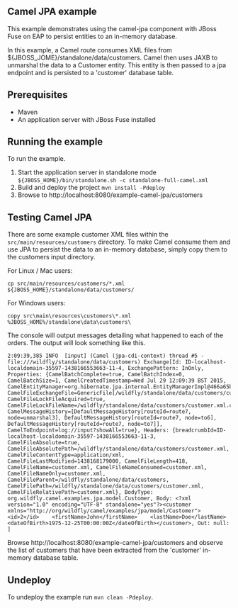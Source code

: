 Camel JPA example
-----------------

This example demonstrates using the camel-jpa component with JBoss Fuse on EAP to persist entities to an in-memory database.

In this example, a Camel route consumes XML files from ${JBOSS_JOME}/standalone/data/customers. Camel then uses JAXB to
unmarshal the data to a Customer entity. This entity is then passed to a jpa endpoint and is persisted to a 'customer' database
table.

Prerequisites
-------------

* Maven
* An application server with JBoss Fuse installed

Running the example
-------------------

To run the example.

1. Start the application server in standalone mode `${JBOSS_HOME}/bin/standalone.sh -c standalone-full-camel.xml`
2. Build and deploy the project `mvn install -Pdeploy`
3. Browse to http://localhost:8080/example-camel-jpa/customers

Testing Camel JPA
-----------------

There are some example customer XML files within the `src/main/resources/customers` directory. To make Camel
consume them and use JPA to persist the data to an in-memory database, simply copy them to the customers input
directory.

For Linux / Mac users:

    cp src/main/resources/customers/*.xml ${JBOSS_HOME}/standalone/data/customers/

For Windows users:

    copy src\main\resources\customers\*.xml %JBOSS_HOME%/standalone\data\customers\

The console will output messages detailing what happened to each of the orders. The output
will look something like this.

```
2:09:39,385 INFO  [input] (Camel (jpa-cdi-context) thread #5 - file:///wildfly/standalone/data/customers) Exchange[Id: ID-localhost-localdomain-35597-1438166553663-11-4, ExchangePattern: InOnly, Properties: {CamelBatchComplete=true, CamelBatchIndex=0, CamelBatchSize=1, CamelCreatedTimestamp=Wed Jul 29 12:09:39 BST 2015, CamelEntityManager=org.hibernate.jpa.internal.EntityManagerImpl@466a65b7, CamelFileExchangeFile=GenericFile[/wildfly/standalone/data/customers/customer.xml], CamelFileLockFileAcquired=true, CamelFileLockFileName=/wildfly/standalone/data/customers/customer.xml.camelLock, CamelMessageHistory=[DefaultMessageHistory[routeId=route7, node=unmarshal3], DefaultMessageHistory[routeId=route7, node=to6], DefaultMessageHistory[routeId=route7, node=to7]], CamelToEndpoint=log://input?showAll=true}, Headers: {breadcrumbId=ID-localhost-localdomain-35597-1438166553663-11-3, CamelFileAbsolute=true, CamelFileAbsolutePath=/wildfly/standalone/data/customers/customer.xml, CamelFileContentType=application/xml, CamelFileLastModified=1438168179000, CamelFileLength=418, CamelFileName=customer.xml, CamelFileNameConsumed=customer.xml, CamelFileNameOnly=customer.xml, CamelFileParent=/wildfly/standalone/data/customers, CamelFilePath=/wildfly/standalone/data/customers/customer.xml, CamelFileRelativePath=customer.xml}, BodyType: org.wildfly.camel.examples.jpa.model.Customer, Body: <?xml version="1.0" encoding="UTF-8" standalone="yes"?><customer xmlns="http://org/wildfly/camel/examples/jpa/model/Customer">    <id>2</id>    <firstName>John</firstName>    <lastName>Doe</lastName>    <dateOfBirth>1975-12-25T00:00:00Z</dateOfBirth></customer>, Out: null: ]
```

Browse http://localhost:8080/example-camel-jpa/customers and observe the list of customers that have been extracted from the 'customer' in-memory database table.

Undeploy
--------

To undeploy the example run `mvn clean -Pdeploy`.
